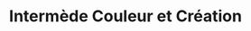 ---
title: "Intermède Couleur et Création"
url: /saint-pierre-des-corps/intermede-couleur-et-creation/
shop: coiffeur
---